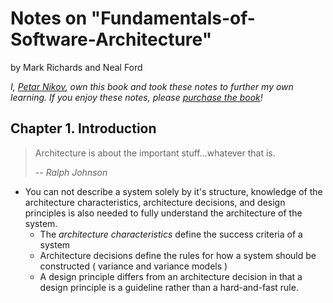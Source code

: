 # Notes on "Fundamentals-of-Software-Architecture" 

by Mark Richards and Neal Ford

*I, [Petar Nikov](https://github.com/nexusstar), own this book and took these notes to further my own learning. If you enjoy these notes, please [purchase the book](https://www.amazon.com/Fundamentals-Software-Architecture-Comprehensive-Characteristics/dp/1492043451/ref=tmm_pap_title_0?_encoding=UTF8&qid=&sr=)!* 


## Chapter 1. Introduction
> Architecture is about the important stuff…whatever that is.
>
> -- <cite>Ralph Johnson</cite>

* You can not describe a system solely by it's structure, knowledge of the architecture characteristics, architecture decisions, and design principles is also needed to fully understand the architecture of the system.
  - The *architecture characteristics* define the success criteria of a system
  - Architecture decisions define the rules for how a system should be constructed ( variance and variance models )
  - A design principle differs from an architecture decision in that a design principle is a guideline rather than a hard-and-fast rule.
